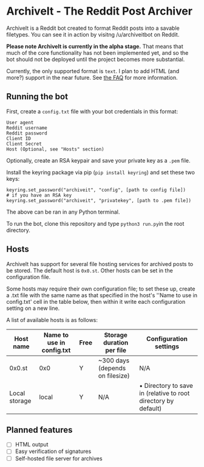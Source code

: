 # ArchiveIt - The Reddit Post Archiver 
ArchiveIt is a Reddit bot created  to format Reddit posts into a savable filetypes. 
You can see it in action by visitng /u/archiveitbot on Reddit. 

**Please note ArchiveIt is currently in the alpha stage.** That means that much of the core functionality has not been
implemented yet, and so the bot should not be deployed until the project becomes more substantial. 


Currently, the only supported format is `text`. I plan to add HTML (and more?) support in the near future. 
See [the FAQ](https://www.reddit.com/r/archiveit/comments/9ltg4x/what_is_archiveit_and_faq/) for more information.

Running the bot 
---
First, create a ```config.txt``` file with your bot credentials in this format:

```
User agent
Reddit username
Reddit password
Client ID
Client Secret
Host (Optional, see "Hosts" section)
```

Optionally, create an RSA keypair and save your private key as a `.pem` file.

Install the keyring package via pip (`pip install keyring`) and set these two keys:

```
keyring.set_password("archiveit", "config", [path to config file])
# if you have an RSA key
keyring.set_password("archiveit", "privatekey", [path to .pem file])
```
The above can be ran in any Python terminal. 

To run the bot, clone this repository and type `python3 run.py`in the root directory.

Hosts 
---
ArchiveIt has support for several file hosting services for archived posts to be stored. The default host is `0x0.st`. 
Other hosts can be set in the configuration file.

Some hosts may require their own configuration file; to set these up, create a .txt file with the same name as that
specified in the host's ''Name to use in config.txt' cell in the table below, then within it write each configuration 
setting on a new line. 

A list of available hosts is as follows:

| Host name | Name to use in config.txt | Free | Storage duration per file | Configuration settings
| ------------- | ------------- | ------------- | ------------- | ------------- |
| 0x0.st  | 0x0  | Y | ~300 days (depends on filesize) | N/A
| Local storage  | local  | Y | N/A | • Directory to save in (relative to root directory by default)






Planned features
--- 
- [ ] HTML output  
- [ ] Easy verification of signatures
- [ ] Self-hosted file server for archives 
